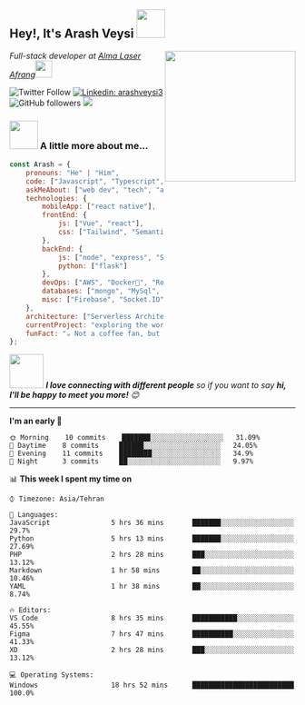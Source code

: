 <h2>Hey!, It's Arash Veysi <img src="https://media.giphy.com/media/12oufCB0MyZ1Go/giphy.gif" width="50"></h2>
<img align='right' src="https://media.giphy.com/media/M9gbBd9nbDrOTu1Mqx/giphy.gif" width="230">
<p><em>Full-stack developer at <a href="http://www.almalaserafrang.ir">Alma Laser Afrang</a><img src="https://media.giphy.com/media/WUlplcMpOCEmTGBtBW/giphy.gif" width="30"> 
</em></p>

![Twitter Follow](https://img.shields.io/twitter/follow/arashveysi3?label=Follow)
[![Linkedin: arashveysi3](https://img.shields.io/badge/arashveysi3-blue?style=flat-square&logo=Linkedin&logoColor=white&link=https://www.linkedin.com/in/arasvhveysi3)](https://www.linkedin.com/in/arashveysi3/)
![GitHub followers](https://img.shields.io/github/followers/arashveysi3?label=Follow&style=social)
![](https://visitor-badge.glitch.me/badge?page_id=arashveysi3)

### <img src="https://media.giphy.com/media/VgCDAzcKvsR6OM0uWg/giphy.gif" width="50"> A little more about me...  

```javascript
const Arash = {
    pronouns: "He" | "Him",
    code: ["Javascript", "Typescript", "nextjs", "Java", "php", "Figma", "XD"],
    askMeAbout: ["web dev", "tech", "app dev", "web design"],
    technologies: {
        mobileApp: ["react native"],
        frontEnd: {
            js: ["Vue", "react"],
            css: ["Tailwind", "Semantic Ui", "bootstrap"]
        },
        backEnd: {
            js: ["node", "express", "SuiteScript"],
            python: ["flask"]
        },
        devOps: ["AWS", "Docker🐳", "Route53", "Nginx"],
        databases: ["mongo", "MySql", "sqlite"],
        misc: ["Firebase", "Socket.IO", "selenium", "open-cv", "php", "SuiteApp"]
    },
    architecture: ["Serverless Architecture", "Progressive web applications", "Single page applications"],
    currentProject: "exploring the world of open-source programming!",
    funFact: "☕ Not a coffee fan, but one 200 mg caffeine pill keeps me coding through the day!"
};
```

<img src="https://media.giphy.com/media/LnQjpWaON8nhr21vNW/giphy.gif" width="60"> <em><b>I love connecting with different people</b> so if you want to say <b>hi, I'll be happy to meet you more!</b> 😊</em>

---
<!--START_SECTION:waka-->
**I'm an early 🐤** 

```text
🌞 Morning    10 commits    ███████░░░░░░░░░░░░░░░░░░   31.09% 
🌆 Daytime    8 commits     ██████░░░░░░░░░░░░░░░░░░░   24.05% 
🌃 Evening    11 commits    ████████░░░░░░░░░░░░░░░░░   34.9% 
🌙 Night      3 commits     ██░░░░░░░░░░░░░░░░░░░░░░░   9.97%

```


📊 **This week I spent my time on** 

```text
⌚︎ Timezone: Asia/Tehran

💬 Languages: 
JavaScript               5 hrs 36 mins       ███████░░░░░░░░░░░░░░░░░░   29.7% 
Python                   5 hrs 13 mins       ███████░░░░░░░░░░░░░░░░░░   27.69% 
PHP                      2 hrs 28 mins       ███░░░░░░░░░░░░░░░░░░░░░░   13.12% 
Markdown                 1 hr 58 mins        ██░░░░░░░░░░░░░░░░░░░░░░░   10.46% 
YAML                     1 hr 38 mins        ██░░░░░░░░░░░░░░░░░░░░░░░   8.74%

🔥 Editors: 
VS Code                  8 hrs 35 mins       ███████████░░░░░░░░░░░░░░   45.55% 
Figma                    7 hrs 47 mins       ██████████░░░░░░░░░░░░░░░   41.33% 
XD                       2 hrs 28 mins       ███░░░░░░░░░░░░░░░░░░░░░░   13.12%

💻 Operating Systems: 
Windows                  18 hrs 52 mins      █████████████████████████   100.0%

```


<!--END_SECTION:waka-->


